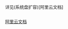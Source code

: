 
详见(系统盘扩容)[阿里云文档]
```
```

[阿里云文档](https://help.aliyun.com/document_detail/111738.html?spm=a2c4g.11186623.6.789.e7b91b251yWyb6)
<!--stackedit_data:
eyJoaXN0b3J5IjpbLTIwODc0MDkzM119
-->